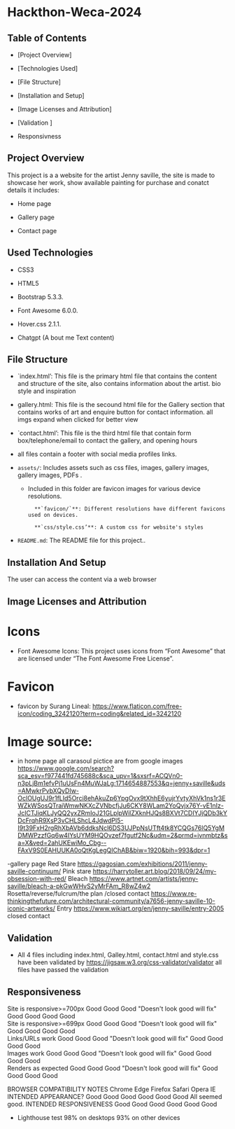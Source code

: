 # Hackthon-Weca-2024

## Table of Contents

- [Project Overview]

- [Technologies Used]

- [File Structure]

- [Installation and Setup]

- [Image Licenses and Attribution]

- [Validation ]

- Responsivness 

## Project Overview

This project is a a website for the artist Jenny saville, the site is made to showcase her work, show available painting for purchase and conatct details it includes:

- Home page

- Gallery page

- Contact page

## Used Technologies

- CSS3

- HTML5

- Bootstrap 5.3.3.

- Font Awesome 6.0.0.

- Hover.css 2.1.1.

- Chatgpt (A bout me Text content)

## File Structure

- `index.html’: This file is the primary html file that contains the content and structure of the site, also contains information about the artist. bio style and inspiration

- gallery.html: This file is the secound html file for the Gallery section that contains works of art and enquire button for contact information. all imgs expand when clicked for better view

- `contact.html’: This file is the third html file that contain form box/telephone/email to contact the gallery, and opening hours 


- all files contain a footer with social media profiles links. 

- `assets/`: Includes assets such as css files, images, gallery images, gallery images, PDFs .

  - Included in this folder are favicon images for various device resolutions.
      
          **`favicon/`**: Different resolutions have different favicons used on devices.
          
          **`css/style.css’**: A custom css for website's styles
          

- `README.md`: The README file for this project..

## Installation And Setup

The user can access the content via a web browser 

## Image Licenses and Attribution

# Icons
- Font Awesome Icons: This project uses icons from “Font Awesome” that are licensed under “The Font Awesome Free License”.

# Favicon
- favicon by Surang Lineal: https://www.flaticon.com/free-icon/coding_3242120?term=coding&related_id=3242120

# Image source: 
- in home page
all carasoul pictice are from google images
https://www.google.com/search?sca_esv=f977441fd745688c&sca_upv=1&sxsrf=ACQVn0-n3pLjBm1efvPj1uUsFn4MuWJaLg:1714654887553&q=jenny+saville&uds=AMwkrPvbXQyDIw-OclOUgUJ9r1fLId5Orci8ehAkuZp6YpgOvx9tXhhE6yujrYvtyXhVk1ns1r3EWZkWSosQTraiWmwNKXcZVNbcfjJu6CKY8WLam2YoQvjx76Y-vE1nIz-JclCTJiqKLJyQQ2yxZRmIoJ21GLplpWilZXknHJQs8BXVt7CDIYJjQDb3kYDcFrqhR9XsP3vCHLShcL4JdwdPl5-I9t39FxH2rgRhXbAVb6ddksNcl6DS3UJPpNsUTft4tk8YCQGs76lQ5YgMDMWPzzfGq6w4IYsUYM9HQOvzef7fgutf2Nc&udm=2&prmd=ivnmbtz&sa=X&ved=2ahUKEwiMo_Cbg--FAxV9S0EAHUUKA0oQtKgLegQIChAB&biw=1920&bih=993&dpr=1


-gallery page
Red Stare 
https://gagosian.com/exhibitions/2011/jenny-saville-continuum/
Pink stare
https://harrytoller.art.blog/2018/09/24/my-obsession-with-red/
Bleach 
https://www.artnet.com/artists/jenny-saville/bleach-a-pkGwWHvS2yMrFAm_R8wZ4w2
Rosetta/reverse/fulcrum/the plan /closed contact
https://www.re-thinkingthefuture.com/architectural-community/a7656-jenny-saville-10-iconic-artworks/
Entry
https://www.wikiart.org/en/jenny-saville/entry-2005
closed contact

## Validation
- All 4 files including index.html, Galley.html, contact.html and style.css have been validated by https://jigsaw.w3.org/css-validator/validator all files have passed the validation 

## Responsiveness
Site is responsive>=700px	Good 	Good	Good	"Doesn't look good
will fix"	Good	Good	Good	Good	
Site is responsive>=699px	Good 	Good 	Good 	"Doesn't look good
will fix"	Good	Good	Good	Good	
Links/URLs work	Good 	Good 	Good 	"Doesn't look good
will fix"	Good	Good	Good	Good	
Images work	Good 	Good 	Good 	"Doesn't look good
will fix"	Good 	Good	Good	Good	
Renders as expected 	Good 	Good 	Good 	"Doesn't look good
will fix"	Good	Good	Good	Good	
									
BROWSER COMPATIBILITY									NOTES
	Chrome	Edge	Firefox	Safari	Opera	IE			
INTENDED APPEARANCE?	Good	Good	Good	Good	Good	Good			All seemed good.
INTENDED RESPONSIVENESS	Good 	Good	Good	Good 	Good	Good			

- Lighthouse test 98% on desktops 93% on other devices
									

